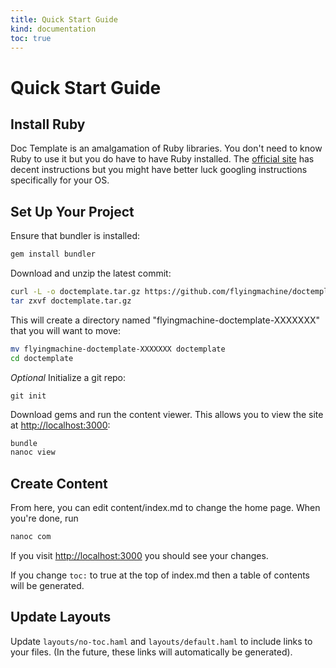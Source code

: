```yaml
--- 
title: Quick Start Guide
kind: documentation
toc: true
---
```


# Quick Start Guide

## Install Ruby

Doc Template is an amalgamation of Ruby libraries. You don't need to
know Ruby to use it but you do have to have Ruby installed. The
[official site](http://www.ruby-lang.org/en/downloads/) has decent
instructions but you might have better luck googling instructions
specifically for your OS.

## Set Up Your Project

Ensure that bundler is installed:

``` bash
gem install bundler
```

Download and unzip the latest commit:

``` bash
curl -L -o doctemplate.tar.gz https://github.com/flyingmachine/doctemplate/zipball/master
tar zxvf doctemplate.tar.gz
```

This will create a directory named "flyingmachine-doctemplate-XXXXXXX"
that you will want to move:

``` bash
mv flyingmachine-doctemplate-XXXXXXX doctemplate
cd doctemplate
```

_Optional_ Initialize a git repo:

```
git init
```

Download gems and run the content viewer. This allows you to view the
site at [http://localhost:3000](http://localhost:3000):

``` bash
bundle
nanoc view
```

## Create Content

From here, you can edit content/index.md to change the home page. When
you're done, run

``` bash
nanoc com
```

If you visit [http://localhost:3000](http://localhost:3000) you should see your changes.

If you change `toc:` to true at the top of index.md then a table of
contents will be generated.

## Update Layouts

Update `layouts/no-toc.haml` and `layouts/default.haml` to include links
to your files. (In the future, these links will automatically be generated).
